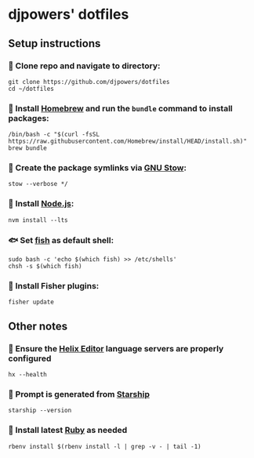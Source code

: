 # djpowers' dotfiles

## Setup instructions

### 👯 Clone repo and navigate to directory:

```shell
git clone https://github.com/djpowers/dotfiles
cd ~/dotfiles
```

### 🍺 Install [Homebrew](https://brew.sh/) and run the `bundle` command to install packages:

```shell
/bin/bash -c "$(curl -fsSL https://raw.githubusercontent.com/Homebrew/install/HEAD/install.sh)"
brew bundle
```

### 🐐 Create the package symlinks via [GNU Stow](https://www.gnu.org/software/stow/):

```
stow --verbose */
````

### 🔰 Install [Node.js](https://nodejs.org/en/):

```shell
nvm install --lts
```

### 🐟 Set [fish](https://fishshell.com/) as default shell:

```shell
sudo bash -c 'echo $(which fish) >> /etc/shells'
chsh -s $(which fish)
```

### 🎣 Install Fisher plugins:

```shell
fisher update
```
## Other notes

### 🧬 Ensure the [Helix Editor](https://helix-editor.com/) language servers are properly configured

```shell
hx --health
```

### 🚀 Prompt is generated from [Starship](https://starship.rs/)

```shell
starship --version
```

### 💎 Install latest [Ruby](https://www.ruby-lang.org/en/) as needed

```shell
rbenv install $(rbenv install -l | grep -v - | tail -1)
```
